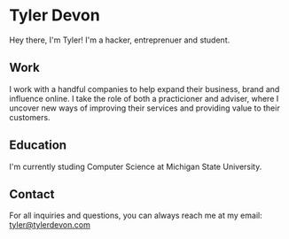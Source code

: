 # Tyler Devon
Hey there, I'm Tyler! I'm a hacker, entreprenuer and student.

##
## Work
I work with a handful companies to help expand their business, brand and influence online. I take the role of both a practicioner and adviser, where I uncover new ways of improving their services and providing value to their customers.

##
## Education
I'm currently studing Computer Science at Michigan State University.

##
## Contact
For all inquiries and questions, you can always reach me at my email: tyler@tylerdevon.com
